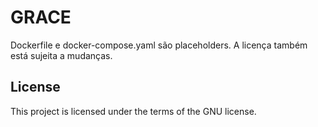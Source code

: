 # GRACE

Dockerfile e docker-compose.yaml são placeholders.
A licença também está sujeita a mudanças.

## License

This project is licensed under the terms of the GNU license.
